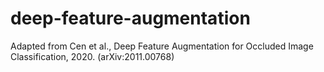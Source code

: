 # deep-feature-augmentation
Adapted from Cen et al., Deep Feature Augmentation for Occluded Image Classification, 2020. (arXiv:2011.00768)
